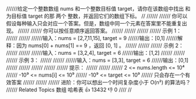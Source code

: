 //////给定一个整数数组 nums 和一个整数目标值 target，请你在该数组中找出 和为目标值 target 的那 两个 整数，并返回它们的数组下标。 
//
//////
////// 你可以假设每种输入只会对应一个答案。但是，数组中同一个元素在答案里不能重复出现。 
//////
////// 你可以按任意顺序返回答案。 
//////
////// 
//////
////// 示例 1： 
//////
////// 
//////输入：nums = [2,7,11,15], target = 9
//////输出：[0,1]
//////解释：因为 nums[0] + nums[1] == 9 ，返回 [0, 1] 。
////// 
//////
////// 示例 2： 
//////
////// 
//////输入：nums = [3,2,4], target = 6
//////输出：[1,2]
////// 
//////
////// 示例 3： 
//////
////// 
//////输入：nums = [3,3], target = 6
//////输出：[0,1]
////// 
//////
////// 
//////
////// 提示： 
//////
////// 
////// 2 <= nums.length <= 10⁴ 
////// -10⁹ <= nums[i] <= 10⁹ 
////// -10⁹ <= target <= 10⁹ 
////// 只会存在一个有效答案 
////// 
//////
////// 进阶：你可以想出一个时间复杂度小于 O(n²) 的算法吗？ 
////// Related Topics 数组 哈希表 👍 13432 👎 0
////
//
